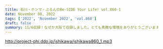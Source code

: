 ```yaml
---
title: 石川・ホンマ・ぶるんのBe-SIDE Your Life! vol.860-1
date: November 08, 2022
tags: ['2022', 'November 2022', 'vol.860']
draft: false
summary: 11/6収録！なぜか大阪で収録しました。とても素敵な環境をありがとうございます！
---
```


http://project-phi.ddo.jp/ishikawa/ishikawa860_1.mp3
